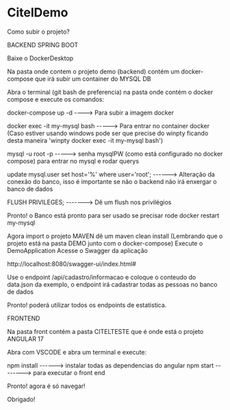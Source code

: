 # CitelDemo


Como subir o projeto?

BACKEND SPRING BOOT

Baixe o DockerDesktop 

Na pasta onde contem o projeto demo (backend) contém um docker-compose que irá subir um container do MYSQL DB 

Abra o terminal (git bash de preferencia) na pasta onde contém o docker compose e execute os comandos:


docker-compose up -d     ----> Para subir a imagem docker


docker exec -it my-mysql bash   -----> Para entrar no container docker (Caso estiver usando windows pode ser que precise do winpty ficando desta maneira 'winpty docker exec -it my-mysql bash')


mysql -u root -p -----> senha mysqlPW (como está configurado no docker compose) para entrar no mysql e rodar querys


update mysql.user set host='%' where user='root'; ------> Alteração da conexão do banco, isso é importante se não o backend não irá enxergar o banco de dados


FLUSH PRIVILEGES;  -------> Dê um flush nos privilégios 

Pronto! o Banco está pronto para ser usado se precisar rode docker restart my-mysql


Agora import o projeto MAVEN dê um maven clean install (Lembrando que o projeto está na pasta DEMO junto com o docker-compose)
Execute o DemoApplication 
Acesse o Swagger da aplicação 

http://localhost:8080/swagger-ui/index.html#

Use o endpoint /api/cadastro/informacao e coloque o conteudo do data.json da exemplo, o endpoint irá cadastrar todas as pessoas no banco de dados 

Pronto! poderá utilizar todos os endpoints de estatistica.



FRONTEND

Na pasta front contém a pasta CITELTESTE que é onde está o projeto ANGULAR 17

Abra com VSCODE e abra um terminal e execute:

npm install  ------> instalar todas as dependencias do angular
npm start --------> para executar o front end 

Pronto! agora é só navegar! 

Obrigado!
